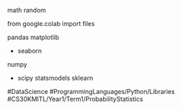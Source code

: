 math
random

from google.colab import files

pandas
matplotlib
- seaborn

numpy
- scipy
statsmodels
sklearn

#DataScience
#ProgrammingLanguages/Python/Libraries
#CS30KMITL/Year1/Term1/ProbabilityStatistics